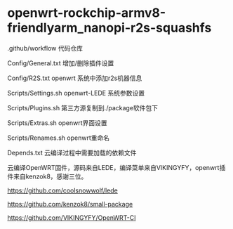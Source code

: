 # openwrt-rockchip-armv8-friendlyarm_nanopi-r2s-squashfs
.github/workflow      代码仓库

Config/General.txt    增加/删除插件设置

Config/R2S.txt openwrt         系统中添加r2s机器信息

Scripts/Settings.sh openwrt-LEDE     系统参数设置

Scripts/Plugins.sh    第三方源复制到./package软件包下

Scripts/Extras.sh     openwrt界面设置

Scripts/Renames.sh    openwrt重命名

Depends.txt          云编译过程中需要加载的依赖文件

云编译OpenWRT固件，源码来自LEDE，编译菜单来自VIKINGYFY，openwrt插件来自kenzok8，感谢三位。

https://github.com/coolsnowwolf/lede

https://github.com/kenzok8/small-package

https://github.com/VIKINGYFY/OpenWRT-CI
